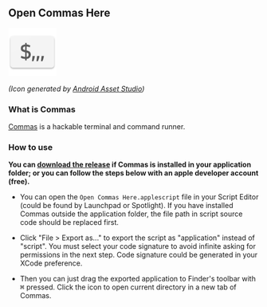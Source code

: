 ## Open Commas Here

<img src="https://raw.githubusercontent.com/CyanSalt/open-commas-here/master/icon.png" width="96">

*(Icon generated by [Android Asset Studio](https://romannurik.github.io/AndroidAssetStudio/icons-launcher.html#foreground.type=text&foreground.text.text=%24%2C%2C%2C&foreground.text.font=Oxygen&foreground.space.trim=1&foreground.space.pad=0.35&foreColor=rgb(192%2C%20197%2C%20206)&backColor=rgb(27%2C%2043%2C%2052)&crop=0&backgroundShape=square&effects=none&name=ic_launcher))*

### What is Commas

[Commas](https://github.com/CyanSalt/commas) is a hackable terminal and command runner.

### How to use

**You can [download the release](https://github.com/CyanSalt/open-commas-here/releases) if Commas is installed in your application folder; or you can follow the steps below with an apple developer account (free).**

* You can open the `Open Commas Here.applescript` file in your Script Editor (could be found by Launchpad or Spotlight). If you have installed Commas outside the application folder, the file path in script source code should be replaced first.

* Click "File > Export as..." to export the script as "application" instead of "script". You must select your code signature to avoid infinite asking for permissions in the next step. Code signature could be generated in your XCode preference.

* Then you can just drag the exported application to Finder's toolbar with <kbd>&#8984;</kbd> pressed. Click the icon to open current directory in a new tab of Commas.
